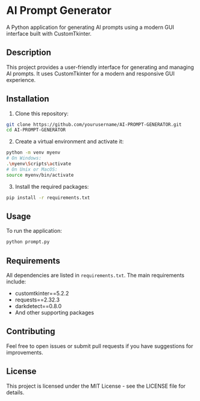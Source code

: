 # AI Prompt Generator

A Python application for generating AI prompts using a modern GUI interface built with CustomTkinter.

## Description

This project provides a user-friendly interface for generating and managing AI prompts. It uses CustomTkinter for a modern and responsive GUI experience.

## Installation

1. Clone this repository:
```bash
git clone https://github.com/yourusername/AI-PROMPT-GENERATOR.git
cd AI-PROMPT-GENERATOR
```

2. Create a virtual environment and activate it:
```bash
python -m venv myenv
# On Windows:
.\myenv\Scripts\activate
# On Unix or MacOS:
source myenv/bin/activate
```

3. Install the required packages:
```bash
pip install -r requirements.txt
```

## Usage

To run the application:
```bash
python prompt.py
```

## Requirements

All dependencies are listed in `requirements.txt`. The main requirements include:
- customtkinter==5.2.2
- requests==2.32.3
- darkdetect==0.8.0
- And other supporting packages

## Contributing

Feel free to open issues or submit pull requests if you have suggestions for improvements.

## License

This project is licensed under the MIT License - see the LICENSE file for details.
